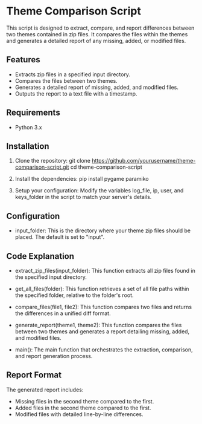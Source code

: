 # Theme Comparison Script

This script is designed to extract, compare, and report differences between two themes contained in zip files. It compares the files within the themes and generates a detailed report of any missing, added, or modified files.

## Features

- Extracts zip files in a specified input directory.
- Compares the files between two themes.
- Generates a detailed report of missing, added, and modified files.
- Outputs the report to a text file with a timestamp.

## Requirements

- Python 3.x

## Installation

1. Clone the repository:
   git clone https://github.com/yourusername/theme-comparison-script.git
   cd theme-comparison-script

2. Install the dependencies:
   pip install pygame paramiko

3. Setup your configuration:
   Modify the variables log_file, ip, user, and keys_folder in the script to match your server's details.

## Configuration

- input_folder: This is the directory where your theme zip files should be placed. The default is set to "input".

## Code Explanation

- extract_zip_files(input_folder): This function extracts all zip files found in the specified input directory.

- get_all_files(folder): This function retrieves a set of all file paths within the specified folder, relative to the folder's root.

- compare_files(file1, file2): This function compares two files and returns the differences in a unified diff format.

- generate_report(theme1, theme2): This function compares the files between two themes and generates a report detailing missing, added, and modified files.

- main(): The main function that orchestrates the extraction, comparison, and report generation process.

## Report Format

The generated report includes:
- Missing files in the second theme compared to the first.
- Added files in the second theme compared to the first.
- Modified files with detailed line-by-line differences.
